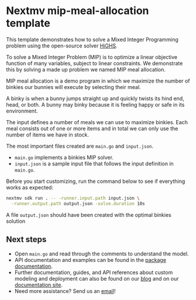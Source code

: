 # Nextmv mip-meal-allocation template

This template demonstrates how to solve a Mixed Integer Programming problem
using the open-source solver [HiGHS](https://github.com/ERGO-Code/HiGHS).

To solve a Mixed Integer Problem (MIP) is to optimize a linear objective
function of many variables, subject to linear constraints. We demonstrate this
by solving a made up problem we named MIP meal allocation.

MIP meal allocation is a demo program in which we maximize the number of
binkies our bunnies will execute by selecting their meal.

A binky is when a bunny jumps straight up and quickly twists its hind end,
head, or both. A bunny may binky because it is feeling happy or safe in its
environment.

The input defines a number of meals we can use to maximize binkies. Each
meal consists out of one or more items and in total we can only use the
number of items we have in stock.

The most important files created are `main.go` and `input.json`.

* `main.go` implements a binkies MIP solver.
* `input.json` is a sample input file that follows the input definition in
`main.go`.

Before you start customizing, run the command below to see if everything works
as expected:

```bash
nextmv sdk run . -- -runner.input.path input.json \
  -runner.output.path output.json -solve.duration 10s
```

A file `output.json` should have been created with the optimal binkies solution

## Next steps

* Open `main.go` and read through the comments to understand the model.
* API documentation and examples can be found in the [package
  documentation](https://pkg.go.dev/github.com/nextmv-io/sdk/mip).
* Further documentation, guides, and API references about custom modeling and
  deployment can also be found on our [blog](https://www.nextmv.io/blog) and on
  our [documentation site](https://docs.nextmv.io).
* Need more assistance? Send us an [email](mailto:support@nextmv.io)!
